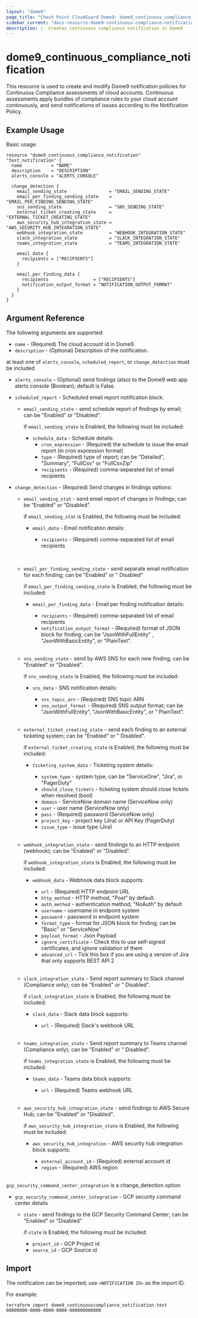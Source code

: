 ```yaml
---
layout: "dome9"
page_title: "Check Point CloudGuard Dome9: dome9_continuous_compliance_notification"
sidebar_current: "docs-resource-dome9-continuous-compliance-notification"
description: |- Creates continuous compliance notification in Dome9
---
```


# dome9_continuous_compliance_notification

This resource is used to create and modify Dome9 notification policies for Continuous Compliance assessments of cloud
accounts. Continuous assessments apply bundles of compliance rules to your cloud account continuously, and send
notifications of issues according to the Notification Policy.

## Example Usage

Basic usage:

```hcl
resource "dome9_continuous_compliance_notification" "test_notification" {
  name           = "NAME"
  description    = "DESCRIPTION"
  alerts_console = "ALERTS_CONSOLE"

  change_detection {
    email_sending_state                = "EMAIL_SENDING_STATE"
    email_per_finding_sending_state    = "EMAIL_PER_FINDING_SENDING_STATE"
    sns_sending_state                  = "SNS_SENDING_STATE"
    external_ticket_creating_state     = "EXTERNAL_TICKET_CREATING_STATE"
    aws_security_hub_integration_state = "AWS_SECURITY_HUB_INTEGRATION_STATE"
    webhook_integration_state          = "WEBHOOK_INTEGRATION_STATE"
    slack_integration_state            = "SLACK_INTEGRATION_STATE"
    teams_integration_state            = "TEAMS_INTEGRATION_STATE"

    email_data {
      recipients = ["RECIPIENTS"]
    }

    email_per_finding_data {
      recipients                 = ["RECIPIENTS"]
      notification_output_format = "NOTIFICATION_OUTPUT_FORMAT"
    }
  }
}

```

## Argument Reference

The following arguments are supported:

* `name` - (Required) The cloud account id in Dome9.
* `description` - (Optional) Description of the notification.

at least one of  `alerts_console`, `scheduled_report`, or `change_detection` must be included

* `alerts_console` - (Optional) send findings (also) to the Dome9 web app alerts console (Boolean); default is False.

* `scheduled_report` - Scheduled email report notification block:
    * `email_sending_state` - send schedule report of findings by email; can be  "Enabled" or "Disabled".

      if `email_sending_state` is Enabled, the following must be included:

        * `schedule_data` - Schedule details:
            * `cron_expression` - (Required) the schedule to issue the email report (in cron expression format)
            * `type` - (Required) type of report; can be  "Detailed", "Summary", "FullCsv" or "FullCsvZip"
            * `recipients` - (Required) comma-separated list of email recipients


* `change_detection` - (Required) Send changes in findings options:
    * `email_sending_stat` - send email report of changes in findings; can be "Enabled" or "Disabled".

      if `email_sending_stat`  is Enabled, the following must be included:

        * `email_data` - Email notification details:
            * `recipients` - (Required) comma-separated list of email recipients

              <br/>

    * `email_per_finding_sending_state` - send separate email notification for each finding; can be "Enabled" or "
      Disabled"

      if `email_per_finding_sending_state`  is Enabled, the following must be included:

        * `email_per_finding_data` - Email per finding notification details:
            * `recipients` - (Required) comma-separated list of email recipients
            * `notification_output_format` - (Required) format of JSON block for finding; can be  "JsonWithFullEntity"
              , "JsonWithBasicEntity", or "PlainText".

            <br/>

    * `sns_sending_state` - send by AWS SNS for each new finding; can be  "Enabled" or "Disabled".

      if `sns_sending_state`  is Enabled, the following must be included:

        * `sns_data` - SNS notification details:
            * `sns_topic_arn` - (Required) SNS topic ARN
            * `sns_output_format` - (Required) SNS output format; can be  "JsonWithFullEntity", "JsonWithBasicEntity", or "
              PlainText".

            <br/>
    * `external_ticket_creating_state` - send each finding to an external ticketing system; can be  "Enabled" or "
      Disabled".

      if `external_ticket_creating_state`  is Enabled, the following must be included:

        * `ticketing_system_data` - Ticketing system details:
            * `system_type` - system type; can be "ServiceOne", "Jira", or "PagerDuty"
            * `should_close_tickets` - ticketing system should close tickets when resolved (bool)
            * `domain` - ServiceNow domain name (ServiceNow only)
            * `user` - user name (ServiceNow only)
            * `pass` - (Required) password (ServiceNow only)
            * `project_key` - project key (Jira) or API Key (PagerDuty)
            * `issue_type` - issue type (Jira)

            <br/>

    * `webhook_integration_state` - send findings to an HTTP endpoint (webhook); can be  "Enabled" or "Disabled".

      if `webhook_integration_state`  is Enabled, the following must be included:

        * `webhook_data` - Webhook data block supports:
            * `url` - (Required) HTTP endpoint URL
            * `http_method` - HTTP method, "Post" by default.
            * `auth_method` - authentication method; "NoAuth" by default
            * `username` - username in endpoint system
            * `password` - password in endpoint system
            * `format_type` - format for JSON block for finding; can be "Basic" or "ServiceNow"
            * `payload_format` - Json Payload
            * `ignore_certificate` - Check this to use self-signed certificates, and ignore validation of them
            * `advanced_url` - Tick this box if you are using a version of Jira that only supports REST API 2

          <br/>

    * `slack_integration_state` - Send report summary to Slack channel (Compliance only); can be  "Enabled" or "
      Disabled".

      if `slack_integration_state`  is Enabled, the following must be included:

        * `slack_data` - Slack data block supports:
            * `url` - (Required) Slack's webhook URL

          <br/>

    * `teams_integration_state` - Send report summary to Teams channel (Compliance only); can be  "Enabled" or "
      Disabled".

      if `teams_integration_state`  is Enabled, the following must be included:

        * `teams_data` - Teams data block supports:
            * `url` - (Required) Teams webhook URL

          <br/>

    * `aws_security_hub_integration_state` - send findings to AWS Secure Hub; can be "Enabled" or "Disabled".

      if `aws_security_hub_integration_state`  is Enabled, the following must be included:

        * `aws_security_hub_integration` - AWS security hub integration block supports:
            * `external_account_id` - (Required) external account id
            * `region` - (Required) AWS region

          <br/>

`gcp_security_command_center_integration` is a change_detection option

* `gcp_security_command_center_integration` - GCP security command center details
    * `state` - send findings to the GCP Security Command Center; can be "Enabled" or "Disabled"

      if `state` is Enabled, the following must be included:

        * `project_id` - GCP Project id
        * `source_id` - GCP Source id

## Import

The notification can be imported; use `<NOTIFICATION ID>` as the import ID.

For example:

```shell
terraform import dome9_continuouscompliance_notification.test 00000000-0000-0000-0000-000000000000
```
